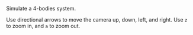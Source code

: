Simulate a 4-bodies system.

Use directional arrows to move the camera up, down, left, and
right. Use `z` to zoom in, and `a` to zoom out.


